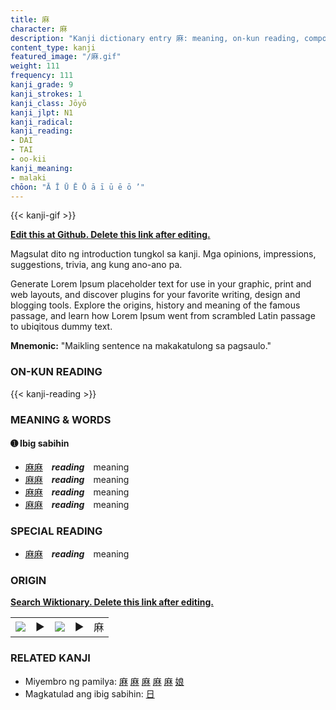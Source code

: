 ```yaml
---
title: 麻
character: 麻
description: "Kanji dictionary entry 麻: meaning, on-kun reading, compounds, origin, related kanji"
content_type: kanji
featured_image: "/麻.gif"
weight: 111
frequency: 111
kanji_grade: 9
kanji_strokes: 1
kanji_class: Jōyō
kanji_jlpt: N1
kanji_radical: 
kanji_reading: 
- DAI
- TAI
- oo-kii
kanji_meaning:
- malaki
chōon: "Ā Ī Ū Ē Ō ā ī ū ē ō ’"
---
```

[//]: # (Don't edit the line below. Kanji animated GIF code is automatically generated.)
{{< kanji-gif >}}

[//]: # (Edit below this line.)

**[Edit this at Github. Delete this link after editing.](https://github.com/tim0g/tim/tree/main/content/kanji/麻/index.md)**

Magsulat dito ng introduction tungkol sa kanji. Mga opinions, impressions, suggestions, trivia, ang kung ano-ano pa.

Generate Lorem Ipsum placeholder text for use in your graphic, print and web layouts, and discover plugins for your favorite writing, design and blogging tools. Explore the origins, history and meaning of the famous passage, and learn how Lorem Ipsum went from scrambled Latin passage to ubiqitous dummy text.
 
**Mnemonic:** "Maikling sentence na makakatulong sa pagsaulo."

### ON-KUN READING

[//]: # (Don't edit the line below. ON-KUN READING code is automatically generated.)
{{< kanji-reading >}}

### MEANING & WORDS

#### ➊ **Ibig sabihin**
  - [麻](../麻)[麻](../麻)　***reading***　meaning
  - [麻](../麻)[麻](../麻)　***reading***　meaning
  - [麻](../麻)[麻](../麻)　***reading***　meaning
  - [麻](../麻)[麻](../麻)　***reading***　meaning

### SPECIAL READING
  - [麻](../麻)[麻](../麻)　***reading***　meaning

### ORIGIN

**[Search Wiktionary. Delete this link after editing.](https://wiktionary.org/wiki/麻)**
<table class="kanji-table"><tr><td>
<img src="60px-麻-bronze.svg.png">
</td><td>▶</td><td>
<img src="60px-麻-oracle.svg.png">
</td><td>▶</td>
<td class="kanji-origin">麻</td>
</tr></table>

### RELATED KANJI
- Miyembro ng pamilya: [麻](../麻) [麻](../麻) [麻](../麻) [麻](../麻) [麻](../麻) [娘](../娘)
- Magkatulad ang ibig sabihin: [日](../日)
